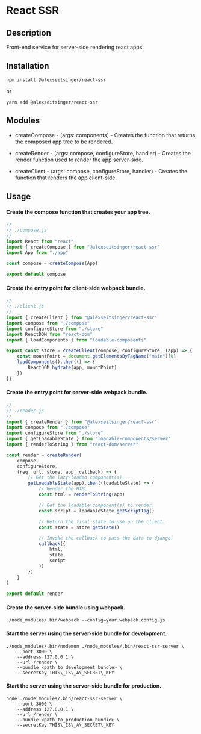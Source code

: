 # React SSR

## Description

Front-end service for server-side rendering react apps.

## Installation

```
npm install @alexseitsinger/react-ssr
```

or

```
yarn add @alexseitsinger/react-ssr
```

## Modules

-   createCompose - (args: components) - Creates the function that returns the composed app tree to be rendered.

-   createRender - (args: compose, configureStore, handler) - Creates the render function used to render the app server-side.

-   createClient - (args: compose, configureStore, handler) - Creates the function that renders the app client-side.

## Usage

#### Create the compose function that creates your app tree.

```javascript
//
// ./compose.js
//
import React from "react"
import { createCompose } from "@alexseitsinger/react-ssr"
import App from "./app"

const compose = createCompose(App)

export default compose
```

#### Create the entry point for client-side webpack bundle.

```javascript
//
// ./client.js
//
import { createClient } from "@alexseitsinger/react-ssr"
import compose from "./compose"
import configureStore from "./store"
import ReactDOM from "react-dom"
import { loadComponents } from "loadable-components"

export const store = createClient(compose, configureStore, (app) => {
	const mountPoint = document.getElementsByTagName("main")[0]
	loadComponents().then(() => {
		ReactDOM.hydrate(app, mountPoint)
	})
})
```

#### Create the entry point for server-side webpack bundle.

```javascript
//
// ./render.js
//
import { createRender } from "@alexseitsinger/react-ssr"
import compose from "./compose"
import configureStore from "./store"
import { getLoadableState } from "loadable-components/server"
import { renderToString } from "react-dom/server"

const render = createRender(
	compose,
	configureStore,
	(req, url, store, app, callback) => {
		// Get the lazy-loaded component(s).
		getLoadableState(app).then((loadableState) => {
			// Render the HTML.
			const html = renderToString(app)

			// Get the loadable component(s) to render.
			const script = loadableState.getScriptTag()

			// Return the final state to use on the client.
			const state = store.getState()

			// Invoke the callback to pass the data to django.
			callback({
				html,
				state,
				script
			})
		})
	}
)

export default render
```

#### Create the server-side bundle using webpack.

```
./node_modules/.bin/webpack --config=your.webpack.config.js
```

#### Start the server using the server-side bundle for development.

```
./node_modules/.bin/nodemon ./node_modules/.bin/react-ssr-server \
    --port 3000 \
    --address 127.0.0.1 \
    --url /render \
    --bundle <path_to_development_bundle> \
    --secretKey THIS\_IS\_A\_SECRET\_KEY
```

#### Start the server using the server-side bundle for production.

```
node ./node_modules/.bin/react-ssr-server \
    --port 3000 \
    --address 127.0.0.1 \
    --url /render \
    --bundle <path_to_production_bundle> \
    --secretKey THIS\_IS\_A\_SECRET\_KEY
```
